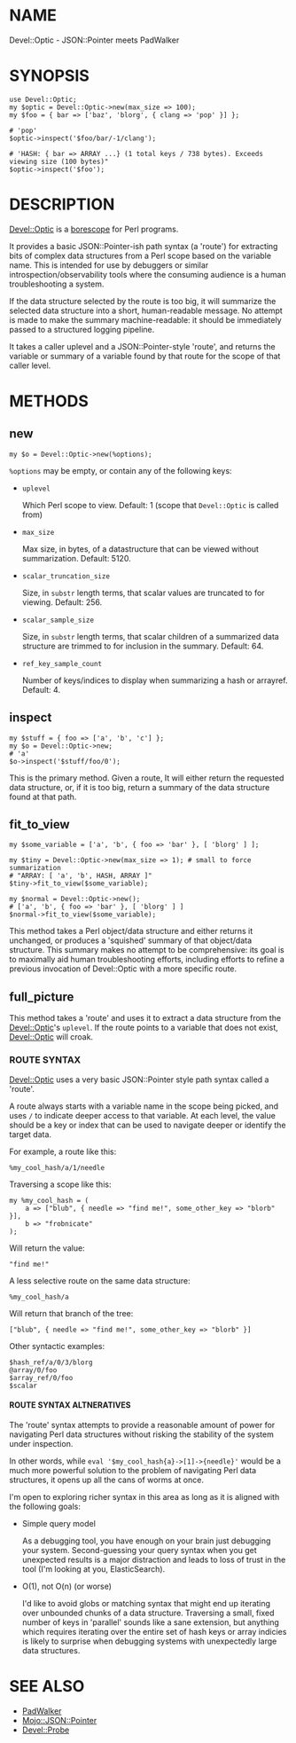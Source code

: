 # NAME

Devel::Optic - JSON::Pointer meets PadWalker

# SYNOPSIS

    use Devel::Optic;
    my $optic = Devel::Optic->new(max_size => 100);
    my $foo = { bar => ['baz', 'blorg', { clang => 'pop' }] };

    # 'pop'
    $optic->inspect('$foo/bar/-1/clang');

    # 'HASH: { bar => ARRAY ...} (1 total keys / 738 bytes). Exceeds viewing size (100 bytes)"
    $optic->inspect('$foo');

# DESCRIPTION

[Devel::Optic](https://metacpan.org/pod/Devel::Optic) is a [borescope](https://en.wikipedia.org/wiki/Borescope) for
Perl programs.

It provides a basic JSON::Pointer-ish path syntax (a 'route') for extracting
bits of complex data structures from a Perl scope based on the variable name.
This is intended for use by debuggers or similar introspection/observability
tools where the consuming audience is a human troubleshooting a system.

If the data structure selected by the route is too big, it will summarize the
selected data structure into a short, human-readable message. No attempt is
made to make the summary machine-readable: it should be immediately passed to
a structured logging pipeline.

It takes a caller uplevel and a JSON::Pointer-style 'route', and returns the
variable or summary of a variable found by that route for the scope of that
caller level.

# METHODS

## new

    my $o = Devel::Optic->new(%options);

`%options` may be empty, or contain any of the following keys:

- `uplevel`

    Which Perl scope to view. Default: 1 (scope that `Devel::Optic` is called from)

- `max_size`

    Max size, in bytes, of a datastructure that can be viewed without summarization. Default: 5120.

- `scalar_truncation_size`

    Size, in `substr` length terms, that scalar values are truncated to for
    viewing. Default: 256.

- `scalar_sample_size`

    Size, in `substr` length terms, that scalar children of a summarized data
    structure are trimmed to for inclusion in the summary. Default: 64.

- `ref_key_sample_count`

    Number of keys/indices to display when summarizing a hash or arrayref. Default: 4.

## inspect

    my $stuff = { foo => ['a', 'b', 'c'] };
    my $o = Devel::Optic->new;
    # 'a'
    $o->inspect('$stuff/foo/0');

This is the primary method. Given a route, It will either return the requested
data structure, or, if it is too big, return a summary of the data structure
found at that path.

## fit\_to\_view

    my $some_variable = ['a', 'b', { foo => 'bar' }, [ 'blorg' ] ];

    my $tiny = Devel::Optic->new(max_size => 1); # small to force summarization
    # "ARRAY: [ 'a', 'b', HASH, ARRAY ]"
    $tiny->fit_to_view($some_variable);

    my $normal = Devel::Optic->new();
    # ['a', 'b', { foo => 'bar' }, [ 'blorg' ] ]
    $normal->fit_to_view($some_variable);

This method takes a Perl object/data structure and either returns it unchanged,
or produces a 'squished' summary of that object/data structure. This summary
makes no attempt to be comprehensive: its goal is to maximally aid human
troubleshooting efforts, including efforts to refine a previous invocation of
Devel::Optic with a more specific route.

## full\_picture

This method takes a 'route' and uses it to extract a data structure from the
[Devel::Optic](https://metacpan.org/pod/Devel::Optic)'s `uplevel`. If the route points to a variable that does not
exist, [Devel::Optic](https://metacpan.org/pod/Devel::Optic) will croak.

### ROUTE SYNTAX

[Devel::Optic](https://metacpan.org/pod/Devel::Optic) uses a very basic JSON::Pointer style path syntax called
a 'route'.

A route always starts with a variable name in the scope being picked,
and uses `/` to indicate deeper access to that variable. At each level, the
value should be a key or index that can be used to navigate deeper or identify
the target data.

For example, a route like this:

    %my_cool_hash/a/1/needle

Traversing a scope like this:

    my %my_cool_hash = (
        a => ["blub", { needle => "find me!", some_other_key => "blorb" }],
        b => "frobnicate"
    );

Will return the value:

    "find me!"

A less selective route on the same data structure:

    %my_cool_hash/a

Will return that branch of the tree:

    ["blub", { needle => "find me!", some_other_key => "blorb" }]

Other syntactic examples:

    $hash_ref/a/0/3/blorg
    @array/0/foo
    $array_ref/0/foo
    $scalar

#### ROUTE SYNTAX ALTNERATIVES

The 'route' syntax attempts to provide a reasonable amount of power for
navigating Perl data structures without risking the stability of the system
under inspection.

In other words, while `eval '$my_cool_hash{a}->[1]->{needle}'` would
be a much more powerful solution to the problem of navigating Perl data
structures, it opens up all the cans of worms at once.

I'm open to exploring richer syntax in this area as long as it is aligned with
the following goals:

- Simple query model

    As a debugging tool, you have enough on your brain just debugging your system.
    Second-guessing your query syntax when you get unexpected results is a major
    distraction and leads to loss of trust in the tool (I'm looking at you,
    ElasticSearch).

- O(1), not O(n) (or worse)

    I'd like to avoid globs or matching syntax that might end up iterating over
    unbounded chunks of a data structure. Traversing a small, fixed number of keys
    in 'parallel' sounds like a sane extension, but anything which requires
    iterating over the entire set of hash keys or array indicies is likely to
    surprise when debugging systems with unexpectedly large data structures.

# SEE ALSO

- [PadWalker](https://metacpan.org/pod/PadWalker)
- [Mojo::JSON::Pointer](https://metacpan.org/pod/Mojo::JSON::Pointer)
- [Devel::Probe](https://metacpan.org/pod/Devel::Probe)
